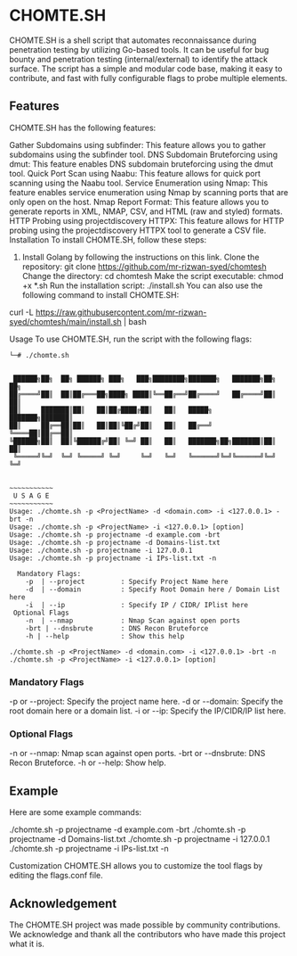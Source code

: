 # CHOMTE.SH
CHOMTE.SH is a shell script that automates reconnaissance during penetration testing by utilizing Go-based tools. It can be useful for bug bounty and penetration testing (internal/external) to identify the attack surface. The script has a simple and modular code base, making it easy to contribute, and fast with fully configurable flags to probe multiple elements.

## Features
CHOMTE.SH has the following features:

Gather Subdomains using subfinder: This feature allows you to gather subdomains using the subfinder tool.
DNS Subdomain Bruteforcing using dmut: This feature enables DNS subdomain bruteforcing using the dmut tool.
Quick Port Scan using Naabu: This feature allows for quick port scanning using the Naabu tool.
Service Enumeration using Nmap: This feature enables service enumeration using Nmap by scanning ports that are only open on the host.
Nmap Report Format: This feature allows you to generate reports in XML, NMAP, CSV, and HTML (raw and styled) formats.
HTTP Probing using projectdiscovery HTTPX: This feature allows for HTTP probing using the projectdiscovery HTTPX tool to generate a CSV file.
Installation
To install CHOMTE.SH, follow these steps:

1. Install Golang by following the instructions on this link.
Clone the repository: git clone https://github.com/mr-rizwan-syed/chomtesh
Change the directory: cd chomtesh
Make the script executable: chmod +x *.sh
Run the installation script: ./install.sh
You can also use the following command to install CHOMTE.SH:

curl -L https://raw.githubusercontent.com/mr-rizwan-syed/chomtesh/main/install.sh | bash

Usage
To use CHOMTE.SH, run the script with the following flags:
```
└─# ./chomte.sh


 ██████╗██╗  ██╗ ██████╗ ███╗   ███╗████████╗███████╗   ███████╗██╗  ██╗
██╔════╝██║  ██║██╔═══██╗████╗ ████║╚══██╔══╝██╔════╝   ██╔════╝██║  ██║
██║     ███████║██║   ██║██╔████╔██║   ██║   █████╗     ███████╗███████║
██║     ██╔══██║██║   ██║██║╚██╔╝██║   ██║   ██╔══╝     ╚════██║██╔══██║
╚██████╗██║  ██║╚██████╔╝██║ ╚═╝ ██║   ██║   ███████╗██╗███████║██║  ██║
 ╚═════╝╚═╝  ╚═╝ ╚═════╝ ╚═╝     ╚═╝   ╚═╝   ╚══════╝╚═╝╚══════╝╚═╝  ╚═╝


~~~~~~~~~~~
 U S A G E
~~~~~~~~~~~
Usage: ./chomte.sh -p <ProjectName> -d <domain.com> -i <127.0.0.1> -brt -n
Usage: ./chomte.sh -p <ProjectName> -i <127.0.0.1> [option]
Usage: ./chomte.sh -p projectname -d example.com -brt
Usage: ./chomte.sh -p projectname -d Domains-list.txt
Usage: ./chomte.sh -p projectname -i 127.0.0.1
Usage: ./chomte.sh -p projectname -i IPs-list.txt -n

  Mandatory Flags:
    -p  | --project         : Specify Project Name here
    -d  | --domain          : Specify Root Domain here / Domain List here
    -i  | --ip              : Specify IP / CIDR/ IPlist here
 Optional Flags
    -n  | --nmap            : Nmap Scan against open ports
    -brt | --dnsbrute       : DNS Recon Bruteforce
    -h | --help             : Show this help
```

```
./chomte.sh -p <ProjectName> -d <domain.com> -i <127.0.0.1> -brt -n
./chomte.sh -p <ProjectName> -i <127.0.0.1> [option]
```
### Mandatory Flags
-p or --project: Specify the project name here.
-d or --domain: Specify the root domain here or a domain list.
-i or --ip: Specify the IP/CIDR/IP list here.

### Optional Flags
-n or --nmap: Nmap scan against open ports.
-brt or --dnsbrute: DNS Recon Bruteforce.
-h or --help: Show help.

## Example
Here are some example commands:

./chomte.sh -p projectname -d example.com -brt
./chomte.sh -p projectname -d Domains-list.txt
./chomte.sh -p projectname -i 127.0.0.1
./chomte.sh -p projectname -i IPs-list.txt -n

Customization
CHOMTE.SH allows you to customize the tool flags by editing the flags.conf file.

## Acknowledgement
The CHOMTE.SH project was made possible by community contributions. We acknowledge and thank all the contributors who have made this project what it is.
